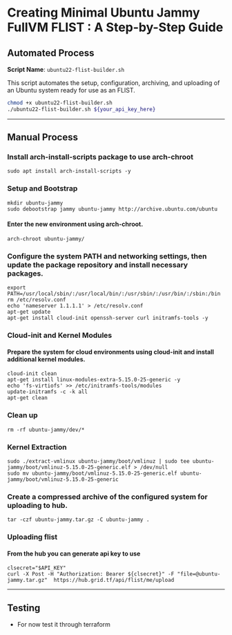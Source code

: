 # Creating Minimal Ubuntu Jammy FullVM FLIST : A Step-by-Step Guide

## Automated Process

**Script Name**: `ubuntu22-flist-builder.sh`

This script automates the setup, configuration, archiving, and uploading of an Ubuntu system ready for use as an FLIST.

```bash
chmod +x ubuntu22-flist-builder.sh
./ubuntu22-flist-builder.sh ${your_api_key_here}
```
---
## Manual Process

### Install arch-install-scripts package to use arch-chroot
```
sudo apt install arch-install-scripts -y
```

### Setup and Bootstrap
```
mkdir ubuntu-jammy
sudo debootstrap jammy ubuntu-jammy http://archive.ubuntu.com/ubuntu
```
#### Enter the new environment using arch-chroot.
```
arch-chroot ubuntu-jammy/
```

### Configure the system PATH and networking settings, then update the package repository and install necessary packages.
```
export PATH=/usr/local/sbin/:/usr/local/bin/:/usr/sbin/:/usr/bin/:/sbin:/bin
rm /etc/resolv.conf
echo 'nameserver 1.1.1.1' > /etc/resolv.conf
apt-get update
apt-get install cloud-init openssh-server curl initramfs-tools -y
```

### Cloud-init and Kernel Modules
#### Prepare the system for cloud environments using cloud-init and install additional kernel modules.
```
cloud-init clean
apt-get install linux-modules-extra-5.15.0-25-generic -y
echo 'fs-virtiofs' >> /etc/initramfs-tools/modules
update-initramfs -c -k all
apt-get clean
```

### Clean up
```
rm -rf ubuntu-jammy/dev/*
```

### Kernel Extraction
```
sudo ./extract-vmlinux ubuntu-jammy/boot/vmlinuz | sudo tee ubuntu-jammy/boot/vmlinuz-5.15.0-25-generic.elf > /dev/null
sudo mv ubuntu-jammy/boot/vmlinuz-5.15.0-25-generic.elf ubuntu-jammy/boot/vmlinuz-5.15.0-25-generic
```

### Create a compressed archive of the configured system for uploading to hub.
```
tar -czf ubuntu-jammy.tar.gz -C ubuntu-jammy .
```

### Uploading flist
#### From the hub you can generate api key to use
```
clsecret="$API_KEY"
curl -X Post -H "Authorization: Bearer ${clsecret}" -F "file=@ubuntu-jammy.tar.gz"  https://hub.grid.tf/api/flist/me/upload
```
---
## Testing 
 - For now test it through terraform  